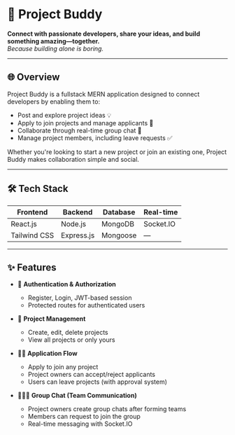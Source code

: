 # 🚀 Project Buddy

**Connect with passionate developers, share your ideas, and build something amazing—together.**  
*Because building alone is boring.*

---

## 🌐 Overview

Project Buddy is a fullstack MERN application designed to connect developers by enabling them to:
- Post and explore project ideas 💡
- Apply to join projects and manage applicants 👥
- Collaborate through real-time group chat 💬
- Manage project members, including leave requests ✅

Whether you're looking to start a new project or join an existing one, Project Buddy makes collaboration simple and social.

---

## 🛠️ Tech Stack

| Frontend | Backend | Database | Real-time |
|----------|---------|----------|-----------|
| React.js | Node.js | MongoDB  | Socket.IO |
| Tailwind CSS | Express.js | Mongoose | — |

---

## ✨ Features

- 🔐 **Authentication & Authorization**
  - Register, Login, JWT-based session
  - Protected routes for authenticated users

- 🧩 **Project Management**
  - Create, edit, delete projects
  - View all projects or only yours

- 🙋‍♂️ **Application Flow**
  - Apply to join any project
  - Project owners can accept/reject applicants
  - Users can leave projects (with approval system)
  

- 🧑‍🤝‍🧑 **Group Chat (Team Communication)**
  - Project owners create group chats after forming teams
  - Members can request to join the group
  - Real-time messaging with Socket.IO

